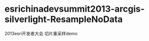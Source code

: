 esrichinadevsummit2013-arcgis-silverlight-ResampleNoData
========================================================

2013esri开发者大会 切片重采样demo
